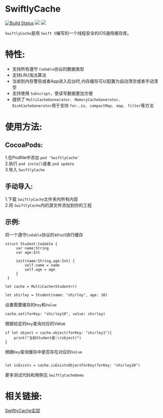 # SwiftlyCache

[![Build Status](https://travis-ci.org/hlc0000/SwiftlyCache.svg?branch=master)](https://travis-ci.org/hlc0000/SwiftlyCache)
![](https://img.shields.io/cocoapods/p/SwiftlyCache.svg?style=flat)
![](https://img.shields.io/cocoapods/v/SwiftlyCache.svg?style=flat)

 `SwiftlyCache`是用 `Swift 5`编写的一个线程安全的iOS通用缓存库。

特性:
==============

-  支持所有遵守 `Codable`协议的数据类型
-  支持LRU淘汰算法
-  当收到内存警告或者App进入后台时,内存缓存可以配置为自动清空或者手动清空
-  支持使用 `Subscript`，使读写数据更加方便
-  提供了 `MultiCacheGennerator、` `MemoryCacheGenerator、` `DiskCacheGenerator`用于支持 `for..in、`
   `compactMap、` `map、` `filter`等方法
  
  使用方法:
  =============
  CocoaPods:
  ------------------------------
  1.在Podfile中添加 `pod 'SwiftlyCache'`     
  2.执行 `pod install`或者 `pod update`    
  3.导入  `SwiftlyCache`    
  
  手动导入:
  ------------------------------
  1.下载 `SwiftlyCache`文件夹内所有内容  
  2.将 `SwiftlyCache`内的源文件添加到你的工程  
  
  示例:
  ------------------------------
  将一个遵守`Codable`协议的struct进行缓存
  
 ```
 struct Student:Codable {
      var name:String
      var age:Int
      
      init(name:String,age:Int) {
          self.name = name
          self.age = age
      }
  }
  ```
  ```
  let cache = MultiCache<Student>()
  
  let shirley = Student(name: "shirley", age: 30)
  
 ```
  
  设置需要缓存的`Key`和`Value`
  
  ```
  cache.set(forKey: "shirley10", value: shirley)
  
 ``` 
 
 根据给定的`Key`查询对应的Value
 
 ```
 if let object = cache.object(forKey: "shirley1"){
     print("当前Student是:\(object)")
 }
 ```
 
 根据`Key`查询缓存中是否存在对应的`Value`
 
 ```
 
 let isExists = cache.isExistsObjectForKey(forKey: "shirley20")
 
 ```
 
更多测试代码和用例见  `SwiftlyCacheDemo`

相关链接:
==============
[SwiftlyCache实现](https://juejin.im/post/5e7084886fb9a07c7b784f7f)
  

  
  
  


